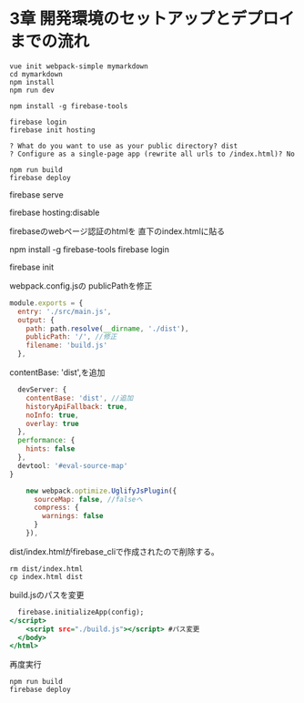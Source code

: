 
# 3章 開発環境のセットアップとデプロイまでの流れ


```
vue init webpack-simple mymarkdown
cd mymarkdown
npm install
npm run dev

npm install -g firebase-tools

firebase login
firebase init hosting

? What do you want to use as your public directory? dist
? Configure as a single-page app (rewrite all urls to /index.html)? No

npm run build
firebase deploy
```



firebase serve

firebase hosting:disable


firebaseのwebページ認証のhtmlを 直下のindex.htmlに貼る

npm install -g firebase-tools
firebase login

firebase init


webpack.config.jsの
publicPathを修正    

```js:webpack.config.js
module.exports = {
  entry: './src/main.js',
  output: {
    path: path.resolve(__dirname, './dist'),
    publicPath: '/', //修正
    filename: 'build.js'
  },
```


contentBase: 'dist',を追加     


```js:webpack.config.js
  devServer: {
    contentBase: 'dist', //追加
    historyApiFallback: true,
    noInfo: true,
    overlay: true
  },
  performance: {
    hints: false
  },
  devtool: '#eval-source-map'
}
```


```js:webpack.config.js
    new webpack.optimize.UglifyJsPlugin({
      sourceMap: false, //falseへ                                                                             
      compress: {
        warnings: false
      }
    }),
```

dist/index.htmlがfirebase_cliで作成されたので削除する。


```
rm dist/index.html
cp index.html dist
```

build.jsのパスを変更    

```html:index.html
  firebase.initializeApp(config);
</script>
    <script src="./build.js"></script> #パス変更
  </body>
</html>
```

再度実行


```
npm run build
firebase deploy
```

